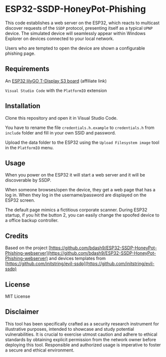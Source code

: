 # ESP32-SSDP-HoneyPot-Phishing

This code establishes a web server on the ESP32, which reacts to multicast discover requests of the `SSDP` protocol, presenting itself as a typical `UPNP` device. The simulated device will seamlessly appear within Windows Explorer on devices connected to your local network.

Users who are tempted to open the device are shown a configurable phishing page.

## Requirements

An [ESP32 lilyGO T-Display S3 board](https://s.click.aliexpress.com/e/_DFoYDZR) (affiliate link)

`Visual Studio Code` with the `PlatformIO` extension

## Installation

Clone this repository and open it in Visual Studio Code.

You have to rename the file `credentials.h.example` to `credentials.h` from `include` folder and fill in your own SSID and password.

Upload the data folder to the ESP32 using the `Upload Filesystem image` tool in the `PlatformIO` menu.

## Usage

When you power on the ESP32 it will start a web server and it will be discoverable by SSDP.

When someone browses/open the device, they get a web page that has a log in. When they log in the username/password are displayed on the ESP32 screen.

The default page mimics a fictitious corporate scanner. During ESP32 startup, if you hit the button 2, you can easily change the spoofed device to a office backup controller.

## Credits

Based on the project [https://github.com/bdash9/ESP32-SSDP-HoneyPot-Phishing-webserver](https://github.com/bdash9/ESP32-SSDP-HoneyPot-Phishing-webserver)
and devices templates from [https://github.com/initstring/evil-ssdp](https://github.com/initstring/evil-ssdp)

## License

MIT License

## Disclaimer

This tool has been specifically crafted as a security research instrument for illustrative purposes, intended to showcase and study potential vulnerabilities. It is crucial to exercise utmost caution and adhere to ethical standards by obtaining explicit permission from the network owner before deploying this tool. Responsible and authorized usage is imperative to foster a secure and ethical environment.
